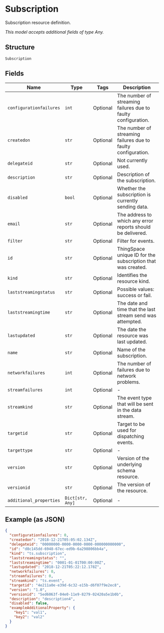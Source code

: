 
# Subscription

Subscription resource definition.

*This model accepts additional fields of type Any.*

## Structure

`Subscription`

## Fields

| Name | Type | Tags | Description |
|  --- | --- | --- | --- |
| `configurationfailures` | `int` | Optional | The number of streaming failures due to faulty configuration. |
| `createdon` | `str` | Optional | The number of streaming failures due to faulty configuration. |
| `delegateid` | `str` | Optional | Not currently used. |
| `description` | `str` | Optional | Description of the subscription. |
| `disabled` | `bool` | Optional | Whether the subscription is currently sending data. |
| `email` | `str` | Optional | The address to which any error reports should be delivered. |
| `filter` | `str` | Optional | Filter for events. |
| `id` | `str` | Optional | ThingSpace unique ID for the subscription that was created. |
| `kind` | `str` | Optional | Identifies the resource kind. |
| `laststreamingstatus` | `str` | Optional | Possible values: success or fail. |
| `laststreamingtime` | `str` | Optional | The date and time that the last stream send was attempted. |
| `lastupdated` | `str` | Optional | The date the resource was last updated. |
| `name` | `str` | Optional | Name of the subscription. |
| `networkfailures` | `int` | Optional | The number of failures due to network problems. |
| `streamfailures` | `int` | Optional | - |
| `streamkind` | `str` | Optional | The event type that will be sent in the data stream. |
| `targetid` | `str` | Optional | Target to be used for dispatching events. |
| `targettype` | `str` | Optional | - |
| `version` | `str` | Optional | Version of the underlying schema resource. |
| `versionid` | `str` | Optional | The version of the resource. |
| `additional_properties` | `Dict[str, Any]` | Optional | - |

## Example (as JSON)

```json
{
  "configurationfailures": 0,
  "createdon": "2018-12-21T05:05:02.134Z",
  "delegateid": "00000000-0000-0000-0000-000000000000",
  "id": "d8c145dd-6948-67ec-ed9b-6a298806bb4a",
  "kind": "ts.subscription",
  "laststreamingstatus": "",
  "laststreamingtime": "0001-01-01T00:00:00Z",
  "lastupdated": "2018-12-21T05:22:12.178Z",
  "networkfailures": 0,
  "streamfailures": 0,
  "streamkind": "ts.event",
  "targetid": "4e211a0e-e39d-6c32-e15b-d6f07f9e2ec8",
  "version": "1.0",
  "versionid": "5ed6063f-04e0-11e9-8279-02420a5e1b0b",
  "description": "description4",
  "disabled": false,
  "exampleAdditionalProperty": {
    "key1": "val1",
    "key2": "val2"
  }
}
```

